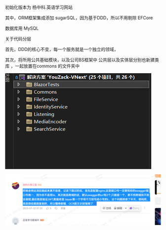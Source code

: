 



初始化版本为 杨中科.英语学习网站

其中，ORM框架集成添加 sugarSQL，因为基于DDD，所以不用剔除 EFCore

数据库用 MySQL

关于代码分层

首先，DDD的核心不变，每一个服务就是一个独立的领域，

其次，将所用公共基础模块，以及公司BS框架中 公共层以及实体层分别也新建类库  ，一起放置在commons 的文件夹中

![框架分层图](Pic/框架分层图.png)



![注意事项](Pic/注意事项.png)







